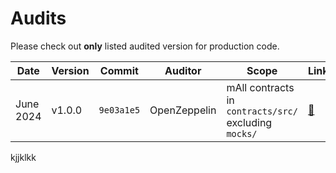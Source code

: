 # Audits

Please check out __only__ listed audited version for production code.

| Date         | Version | Commit     | Auditor      | Scope                | Links                                                       |
| ------------ | ------- | ---------- | ------------ | -------------------- | ----------------------------------------------------------- |
| June 2024    | v1.0.0  | `9e03a1e5` | OpenZeppelin | mAll contracts in `contracts/src/` excluding `mocks/` | [🔗](./OpenZeppelin%20Audit%20(June%2026th%202024).pdf) |mj

kjjklkk